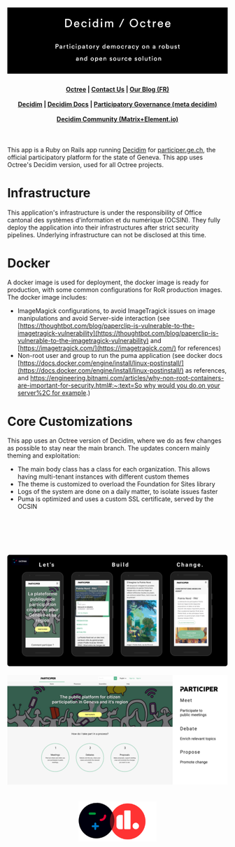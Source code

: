 <h1 align="center"><img src="https://github.com/octree-gva/meta/blob/main/decidim/static/header.png?raw=true" alt="Decidim - Octree Participatory democracy on a robust and open source solution"></h1>
<h4 align="center">
    <a href="https://www.octree.ch">Octree</a> |
    <a href="https://octree.ch/en/contact-us/">Contact Us</a> |
    <a href="https://blog.octree.ch">Our Blog (FR)</a><br/><br/>
    <a href="https://decidim.org">Decidim</a> |
    <a href="https://docs.decidim.org/en/">Decidim Docs</a> |
    <a href="https://meta.decidim.org">Participatory Governance (meta decidim)</a><br/><br/>
    <a href="https://matrix.to/#/+decidim:matrix.org">Decidim Community (Matrix+Element.io)</a>
</h4>


<br/><br/>
This app is a Ruby on Rails app running [Decidim](decidim.org) for [participer.ge.ch](participer.ge.ch), the official participatory platform for the state of Geneva.
This app uses Octree's Decidim version, used for all Octree projects.

# Infrastructure

This application's infrastructure is under the responsibility of Office cantonal des systèmes d'information et du numérique (OCSIN). They fully deploy the application into their infrastructures after strict security pipelines. Underlying infrastructure can not be disclosed at this time.

# Docker

A docker image is used for deployment, the docker image is ready for production, with some common configurations for RoR production images. The docker image includes:

- ImageMagick configurations, to avoid ImageTragick issues on image manipulations and avoid Server-side interaction (see [https://thoughtbot.com/blog/paperclip-is-vulnerable-to-the-imagetragick-vulnerability](https://thoughtbot.com/blog/paperclip-is-vulnerable-to-the-imagetragick-vulnerability) and [https://imagetragick.com/](https://imagetragick.com/) for references)
- Non-root user and group to run the puma application (see docker docs [https://docs.docker.com/engine/install/linux-postinstall/](https://docs.docker.com/engine/install/linux-postinstall/) as references, and [https://engineering.bitnami.com/articles/why-non-root-containers-are-important-for-security.html#:~:text=So why would you do,on your server%2C for example](https://engineering.bitnami.com/articles/why-non-root-containers-are-important-for-security.html#:~:text=So%20why%20would%20you%20do,on%20your%20server%2C%20for%20example).)


# Core Customizations

This app uses an Octree version of Decidim, where we do as few changes as possible to stay near the main branch. The updates concern mainly theming and exploitation:

- The main body class has a class for each organization. This allows having multi-tenant instances with different custom themes
- The theme is customized to overload the Foundation for Sites library
- Logs of the system are done on a daily matter, to isolate issues faster
- Puma is optimized and uses a custom SSL certificate, served by the OCSIN


<br /><br />
<h4 align="center">
    <br /><br />
    <img src="https://github.com/octree-gva/meta/blob/main/decidim/static/participerge/mobile_participer_ge.png?raw=true" /><br /><br />
    <img src="https://github.com/octree-gva/meta/blob/main/decidim/static/participerge/desktop_participer_ge.png?raw=true" /><br /><br />
</h4>

<p align="center">
    <img src="https://raw.githubusercontent.com/octree-gva/meta/main/decidim/static/octree_and_decidim.svg" height="90" alt="Decidim Research & Development by Octree" />
</p>